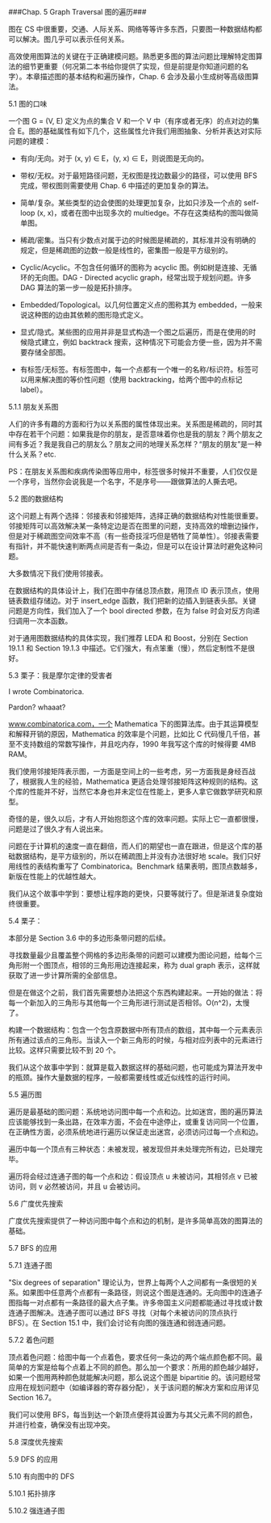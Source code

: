 ###Chap. 5 Graph Traversal 图的遍历###

图在 CS 中很重要，交通、人际关系、网络等等许多东西，只要图一种数据结构都可以解决。图几乎可以表示任何关系。

高效使用图算法的关键在于正确建模问题。熟悉更多图的算法问题比理解特定图算法的细节更重要（何况第二本书给你提供了实现，但是前提是你知道问题的名字）。本章描述图的基本结构和遍历操作，Chap. 6 会涉及最小生成树等高级图算法。

5.1 图的口味

一个图 G = (V, E) 定义为点的集合 V 和一个 V 中（有序或者无序）的点对边的集合 E。图的基础属性有如下几个，这些属性允许我们用图抽象、分析并表达对实际问题的建模：

* 有向/无向。对于 (x, y) ∈ E，(y, x) ∈ E，则说图是无向的。

* 带权/无权。对于最短路径问题，无权图是找边数最少的路径，可以使用 BFS 完成，带权图则需要使用 Chap. 6 中描述的更加复杂的算法。

* 简单/复杂。某些类型的边会使图的处理更加复杂，比如只涉及一个点的 self-loop (x, x)，或者在图中出现多次的 multiedge。不存在这类结构的图叫做简单图。

* 稀疏/密集。当只有少数点对属于边的时候图是稀疏的，其标准并没有明确的规定，但是稀疏图的边数一般是线性的，密集图一般是平方级别的。

* Cyclic/Acyclic。不包含任何循环的图称为 acyclic 图。例如树是连接、无循环的无向图。DAG - Directed acyclic graph，经常出现于规划问题。许多 DAG 算法的第一步一般是拓扑排序。

* Embedded/Topological。以几何位置定义点的图称其为 embedded，一般来说这种图的边由其依赖的图形隐式定义。

* 显式/隐式。某些图的应用并非是显式构造一个图之后遍历，而是在使用的时候隐式建立，例如 backtrack 搜索，这种情况下可能会方便一些，因为并不需要存储全部图。

* 有标签/无标签。有标签图中，每一个点都有一个唯一的名称/标识符。标签可以用来解决图的等价性问题（使用 backtracking，给两个图中的点标记 label）。

5.1.1 朋友关系图

人们的许多有趣的方面和行为以关系图的属性体现出来。关系图是稀疏的，同时其中存在若干个问题：如果我是你的朋友，是否意味着你也是我的朋友？两个朋友之间有多近？我是我自己的朋友么？朋友之间的地理关系怎样？“朋友的朋友”是一种什么关系？etc.

PS：在朋友关系图和疾病传染图等应用中，标签很多时候并不重要，人们仅仅是一个序号，当然你会说我是一个名字，不是序号——跟做算法的人撕去吧。

5.2 图的数据结构

这个问题上有两个选择：邻接表和邻接矩阵，选择正确的数据结构对性能很重要。邻接矩阵可以高效解决某一条特定边是否在图里的问题，支持高效的增删边操作，但是对于稀疏图空间效率不高（有一些奇技淫巧但是牺牲了简单性）。邻接表需要有指针，并不能快速判断两点间是否有一条边，但是可以在设计算法时避免这种问题。

大多数情况下我们使用邻接表。

在数据结构的具体设计上，我们在图中存储总顶点数，用顶点 ID 表示顶点，使用链表数组存储边。对于 insert_edge 函数，我们把新的边插入到链表头部。关键问题是方向性，我们加入了一个 bool directed 参数，在为 false 时会对反方向递归调用一次本函数。

对于通用图数据结构的具体实现，我们推荐 LEDA 和 Boost，分别在 Section 19.1.1 和 Section  19.1.3 中描述。它们强大，有点笨重（慢），然后定制性不是很好。

5.3 栗子：我是摩尔定律的受害者

I wrote Combinatorica.

Pardon? whaaat?

www.combinatorica.com，一个 Mathematica 下的图算法库。由于其运算模型和解释开销的原因，Mathematica 的效率是个问题，比如比 C 代码慢几千倍，甚至不支持数组的常数写操作，并且吃内存，1990 年我写这个库的时候得要 4MB RAM。

我们使用邻接矩阵表示图，一方面是空间上的一些考虑，另一方面我是身经百战了，根据我人生的经验，Mathematica 更适合处理邻接矩阵这种规则的结构。这个库的性能并不好，当然它本身也并未定位在性能上，更多人拿它做数学研究和原型。

奇怪的是，很久以后，才有人开始抱怨这个库的效率问题。实际上它一直都很慢，问题是过了很久才有人说出来。

问题在于计算机的速度一直在翻倍，而人们的期望也一直在跟进，但是这个库的基础数据结构，是平方级别的，所以在稀疏图上并没有办法很好地 scale。我们只好用线性的表结构重写了 Combinatorica。Benchmark 结果表明，图顶点数越多，新版在性能上的优越性越大。

我们从这个故事中学到：要想让程序跑的更快，只要等就行了。但是渐进复杂度始终很重要。

5.4 栗子：

本部分是 Section 3.6 中的多边形条带问题的后续。

寻找数量最少且覆盖整个网格的多边形条带的问题可以建模为图论问题，给每个三角形附一个图顶点，相邻的三角形用边连接起来，称为 dual graph 表示，这样就获取了进一步计算所需的全部信息。

但是在做这个之前，我们首先需要想办法把这个东西构建起来。一开始的做法：将每一个新加入的三角形与其他每一个三角形进行测试是否相邻。O(n^2)，太慢了。

构建一个数据结构：包含一个包含原数据中所有顶点的数组，其中每一个元素表示所有通过该点的三角形。当读入一个新三角形的时候，与相对应列表中的元素进行比较。这样只需要比较不到 20 个。

我们从这个故事中学到：就算是载入数据这样的基础问题，也可能成为算法开发中的瓶颈。操作大量数据的程序，一般都需要线性或近似线性的运行时间。

5.5 遍历图

遍历是最基础的图问题：系统地访问图中每一个点和边。比如迷宫，图的遍历算法应该能够找到一条出路，在效率方面，不会在中途停止，或重复访问同一个位置，在正确性方面，必须系统地进行遍历以保证走出迷宫，必须访问过每一个点和边。

遍历中每一个顶点有三种状态：未被发现，被发现但并未处理完所有边，已处理完毕。

遍历将会经过连通子图的每一个点和边：假设顶点 u 未被访问，其相邻点 v 已被访问，则 v 必然被访问，并且 u 会被访问。

5.6 广度优先搜索

广度优先搜索提供了一种访问图中每个点和边的机制，是许多简单高效的图算法的基础。

5.7 BFS 的应用

5.7.1 连通子图

"Six degrees of separation" 理论认为，世界上每两个人之间都有一条很短的关系。如果图中任意两个点都有一条路径，则说这个图是连通的。无向图中的连通子图指每一对点都有一条路径的最大点子集。许多帝国主义问题都能通过寻找或计数连通子图解决。连通子图可以通过 BFS 寻找（对每个未被访问的顶点执行 BFS）。在 Section 15.1 中，我们会讨论有向图的强连通和弱连通问题。

5.7.2 着色问题

顶点着色问题：给图中每一个点着色，要求任何一条边的两个端点颜色都不同。最简单的方案是给每个点着上不同的颜色。那么加一个要求：所用的颜色越少越好，如果一个图用两种颜色就能解决问题，那么说这个图是 bipartitie 的。该问题经常应用在规划问题中（如编译器的寄存器分配），关于该问题的解决方案和应用详见 Section 16.7。

我们可以使用 BFS，每当到达一个新顶点便将其设置为与其父元素不同的颜色，并进行检查，确保没有出现冲突。

5.8 深度优先搜索

5.9 DFS 的应用

5.10 有向图中的 DFS

5.10.1 拓扑排序

5.10.2 强连通子图
